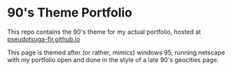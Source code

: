 <h1>90's Theme Portfolio</h1>
<p>This repo contains the 90's theme for my actual portfolio, hosted at <a href="https://pseudotsuga-fir.github.io">pseudotsuga-fir.github.io</a></p>
<p>This page is themed after (or rather, mimics) windows 95, running netscape with my portfolio open and done in the style of a late 90's geocities page.</p>
